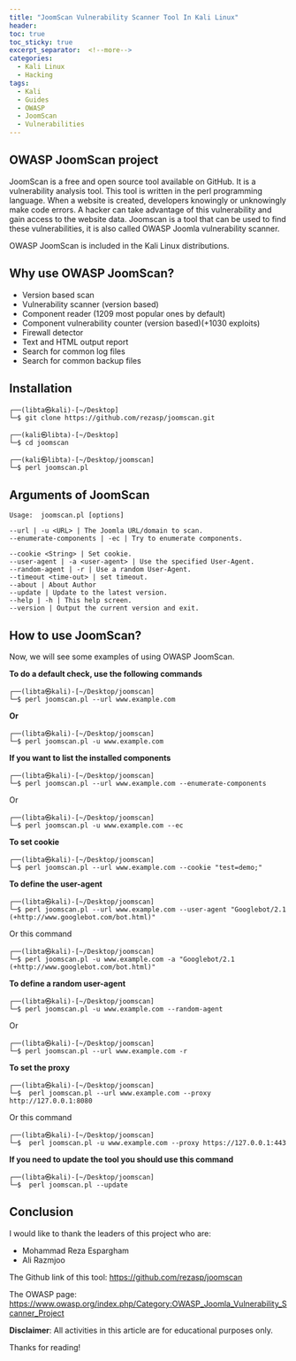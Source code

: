 ```yaml
---
title: "JoomScan Vulnerability Scanner Tool In Kali Linux"
header:
toc: true
toc_sticky: true
excerpt_separator:  <!--more-->
categories:
  - Kali Linux
  - Hacking
tags:
  - Kali
  - Guides
  - OWASP
  - JoomScan
  - Vulnerabilities
---
```


<!--more-->

## OWASP JoomScan project

JoomScan is a free and open source tool available on GitHub. It is a vulnerability analysis tool. This tool is written in the perl programming language. When a website is created, developers knowingly or unknowingly make code errors. A hacker can take advantage of this vulnerability and gain access to the website data. Joomscan is a tool that can be used to find these vulnerabilities, it is also called OWASP Joomla vulnerability scanner.

OWASP JoomScan is included in the Kali Linux distributions.

## Why use OWASP JoomScan?

- Version based scan
- Vulnerability scanner (version based)
- Component reader (1209 most popular ones by default)
- Component vulnerability counter (version based)(+1030 exploits)
- Firewall detector
- Text and HTML output report
- Search for common log files
- Search for common backup files

## Installation

```text
┌──(libta㉿kali)-[~/Desktop]
└─$ git clone https://github.com/rezasp/joomscan.git
```
```text
┌──(kali㉿libta)-[~/Desktop]
└─$ cd joomscan
```
```text
┌──(kali㉿libta)-[~/Desktop/joomscan]
└─$ perl joomscan.pl
```

## Arguments of JoomScan

```text
Usage:	joomscan.pl [options]

--url | -u <URL> | The Joomla URL/domain to scan.
--enumerate-components | -ec | Try to enumerate components.

--cookie <String> | Set cookie.
--user-agent | -a <user-agent> | Use the specified User-Agent.
--random-agent | -r | Use a random User-Agent.
--timeout <time-out> | set timeout.
--about | About Author
--update | Update to the latest version.
--help | -h | This help screen.
--version | Output the current version and exit.                                     
```

## How to use JoomScan?

Now, we will see some examples of using OWASP JoomScan.

**To do a default check, use the following commands**

```text
┌──(libta㉿kali)-[~/Desktop/joomscan]
└─$ perl joomscan.pl --url www.example.com
```
**Or**
```text
┌──(libta㉿kali)-[~/Desktop/joomscan]
└─$ perl joomscan.pl -u www.example.com
```

**If you want to list the installed components**

```text
┌──(libta㉿kali)-[~/Desktop/joomscan]
└─$ perl joomscan.pl --url www.example.com --enumerate-components 
```
Or
```text
┌──(libta㉿kali)-[~/Desktop/joomscan]
└─$ perl joomscan.pl -u www.example.com --ec
```

**To set cookie**

```text
┌──(libta㉿kali)-[~/Desktop/joomscan]
└─$ perl joomscan.pl --url www.example.com --cookie "test=demo;"
```

**To define the user-agent**

```text
┌──(libta㉿kali)-[~/Desktop/joomscan]
└─$ perl joomscan.pl --url www.example.com --user-agent "Googlebot/2.1 (+http://www.googlebot.com/bot.html)"
```
Or this command
```text
┌──(libta㉿kali)-[~/Desktop/joomscan]
└─$ perl joomscan.pl -u www.example.com -a "Googlebot/2.1 (+http://www.googlebot.com/bot.html)"
```

**To define a random user-agent**

```text
┌──(libta㉿kali)-[~/Desktop/joomscan]
└─$ perl joomscan.pl -u www.example.com --random-agent
```
Or
```text
┌──(libta㉿kali)-[~/Desktop/joomscan]
└─$ perl joomscan.pl --url www.example.com -r
```

**To set the proxy**

```text
┌──(libta㉿kali)-[~/Desktop/joomscan]
└─$  perl joomscan.pl --url www.example.com --proxy http://127.0.0.1:8080
```
Or this command
```text
┌──(libta㉿kali)-[~/Desktop/joomscan]
└─$  perl joomscan.pl -u www.example.com --proxy https://127.0.0.1:443
```

**If you need to update the tool you should use this command**

```text
┌──(libta㉿kali)-[~/Desktop/joomscan]
└─$  perl joomscan.pl --update
```

## Conclusion

I would like to thank the leaders of this project who are:
- Mohammad Reza Espargham
- Ali Razmjoo

The Github link of this tool:
https://github.com/rezasp/joomscan

The OWASP page:
https://www.owasp.org/index.php/Category:OWASP_Joomla_Vulnerability_Scanner_Project

**Disclaimer**: All activities in this article are for educational purposes only.

Thanks for reading!
